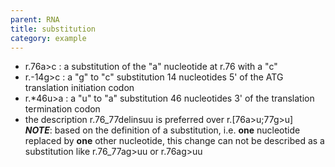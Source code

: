 ```yaml
---
parent: RNA
title: substitution
category: example
---
```


*	r.76a>c
	: a substitution of the "a" nucleotide at r.76 with a "c"
*   r.-14g>c
	: a "g" to "c" substitution 14 nucleotides 5' of the ATG translation initiation codon
*   r.*46u>a
	: a "u" to "a" substitution 46 nucleotides 3' of the translation termination codon
*   the description r.76_77delinsuu is preferred over r.[76a>u;77g>u]  
    _**NOTE**_: based on the definition of a substitution, i.e. **one** nucleotide replaced by **one** other nucleotide, this change can not be described as a substitution like r.76_77ag>uu or r.76ag>uu
